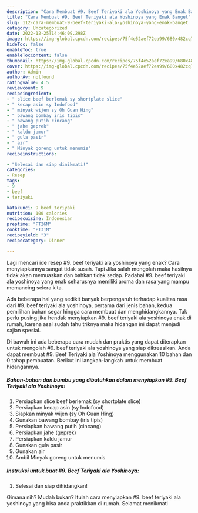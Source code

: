```yaml
---
description: "Cara Membuat #9. Beef Teriyaki ala Yoshinoya yang Enak Banget"
title: "Cara Membuat #9. Beef Teriyaki ala Yoshinoya yang Enak Banget"
slug: 112-cara-membuat-9-beef-teriyaki-ala-yoshinoya-yang-enak-banget
category: Uncategorized
date: 2022-12-25T14:46:09.298Z
image: https://img-global.cpcdn.com/recipes/75f4e52aef72ea99/680x482cq70/9-beef-teriyaki-ala-yoshinoya-foto-resep-utama.jpg
hideToc: false
enableToc: true
enableTocContent: false
thumbnail: https://img-global.cpcdn.com/recipes/75f4e52aef72ea99/680x482cq70/9-beef-teriyaki-ala-yoshinoya-foto-resep-utama.jpg
cover: https://img-global.cpcdn.com/recipes/75f4e52aef72ea99/680x482cq70/9-beef-teriyaki-ala-yoshinoya-foto-resep-utama.jpg
author: Admin
authorAv: notfound
ratingvalue: 4.5
reviewcount: 9
recipeingredient:
- " slice beef berlemak sy shortplate slice"
- " kecap asin sy Indofood"
- " minyak wijen sy Oh Guan Hing"
- " bawang bombay iris tipis"
- " bawang putih cincang"
- " jahe geprek"
- " kaldu jamur"
- " gula pasir"
- " air"
- " Minyak goreng untuk menumis"
recipeinstructions:

- "Selesai dan siap dinikmati!"
categories:
- Resep
tags:
- 9
- beef
- teriyaki

katakunci: 9 beef teriyaki 
nutrition: 100 calories
recipecuisine: Indonesian
preptime: "PT26M"
cooktime: "PT31M"
recipeyield: "3"
recipecategory: Dinner

---
```



Lagi mencari ide resep #9. beef teriyaki ala yoshinoya yang enak? Cara menyiapkannya sangat tidak susah. Tapi Jika salah mengolah maka hasilnya tidak akan memuaskan dan bahkan tidak sedap. Padahal #9. beef teriyaki ala yoshinoya yang enak seharusnya memiliki aroma dan rasa yang mampu memancing selera kita.




Ada beberapa hal yang sedikit banyak berpengaruh terhadap kualitas rasa dari #9. beef teriyaki ala yoshinoya, pertama dari jenis bahan, kedua pemilihan bahan segar hingga cara membuat dan menghidangkannya. Tak perlu pusing jika hendak menyiapkan #9. beef teriyaki ala yoshinoya enak di rumah, karena asal sudah tahu triknya maka hidangan ini dapat menjadi sajian spesial.


Di bawah ini ada beberapa cara mudah dan praktis yang dapat diterapkan untuk mengolah #9. beef teriyaki ala yoshinoya yang siap dikreasikan. Anda dapat membuat #9. Beef Teriyaki ala Yoshinoya menggunakan 10 bahan dan 0 tahap pembuatan. Berikut ini langkah-langkah untuk membuat hidangannya.

<!--inarticleads1-->

##### Bahan-bahan dan bumbu yang dibutuhkan dalam menyiapkan #9. Beef Teriyaki ala Yoshinoya:

1. Persiapkan  slice beef berlemak (sy shortplate slice)
1. Persiapkan  kecap asin (sy Indofood)
1. Siapkan  minyak wijen (sy Oh Guan Hing)
1. Gunakan  bawang bombay (iris tipis)
1. Persiapkan  bawang putih (cincang)
1. Persiapkan  jahe (geprek)
1. Persiapkan  kaldu jamur
1. Gunakan  gula pasir
1. Gunakan  air
1. Ambil  Minyak goreng untuk menumis




<!--inarticleads2-->

##### Instruksi untuk buat #9. Beef Teriyaki ala Yoshinoya:


1. Selesai dan siap dihidangkan!



Gimana nih? Mudah bukan? Itulah cara menyiapkan #9. beef teriyaki ala yoshinoya yang bisa anda praktikkan di rumah. Selamat menikmati
